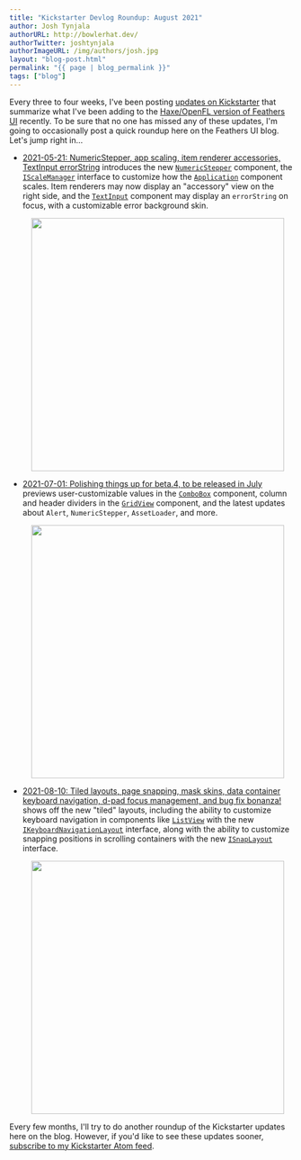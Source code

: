 ```yaml
---
title: "Kickstarter Devlog Roundup: August 2021"
author: Josh Tynjala
authorURL: http://bowlerhat.dev/
authorTwitter: joshtynjala
authorImageURL: /img/authors/josh.jpg
layout: "blog-post.html"
permalink: "{{ page | blog_permalink }}"
tags: ["blog"]
---
```


Every three to four weeks, I've been posting [updates on Kickstarter](https://www.kickstarter.com/projects/feathersui/feathers-ui-cross-platform-components-for-haxe-and-openfl/posts) that summarize what I've been adding to the [Haxe/OpenFL version of Feathers UI](https://feathersui.com/openfl/) recently. To be sure that no one has missed any of these updates, I'm going to occasionally post a quick roundup here on the Feathers UI blog. Let's jump right in…

<!-- truncate -->

- [2021-05-21: NumericStepper, app scaling, item renderer accessories, TextInput errorString](https://www.kickstarter.com/projects/feathersui/feathers-ui-cross-platform-components-for-haxe-and-openfl/posts/3196384) introduces the new [`NumericStepper`](https://feathersui.com/learn/haxe-openfl/numeric-stepper/) component, the [`IScaleManager`](https://api.feathersui.com/current/feathers/core/IScaleManager.html) interface to customize how the [`Application`](https://feathersui.com/learn/haxe-openfl/application/) component scales. Item renderers may now display an "accessory" view on the right side, and the [`TextInput`](https://feathersui.com/learn/haxe-openfl/text-input/) component may display an `errorString` on focus, with a customizable error background skin.

    <div style="text-align:center;"><a href="https://feathersui.com/learn/haxe-openfl/numeric-stepper/"><img src="/blog/img/beta-4-feathersui-numeric-stepper.png" style="width:450px"/></a></div>

- [2021-07-01: Polishing things up for beta.4, to be released in July](https://www.kickstarter.com/projects/feathersui/feathers-ui-cross-platform-components-for-haxe-and-openfl/posts/3235298) previews user-customizable values in the [`ComboBox`](https://feathersui.com/learn/haxe-openfl/combo-box/) component, column and header dividers in the [`GridView`](https://feathersui.com/learn/haxe-openfl/grid-view/) component, and the latest updates about `Alert`, `NumericStepper`, `AssetLoader`, and more.

    <div style="text-align:center;"><a href="https://api.feathersui.com/current/feathers/controls/GridView.html#sortableColumns"><img src="/blog/img/beta-4-feathersui-grid-view-sortable-columns.png" style="width:450px"/></a></div>

- [2021-08-10: Tiled layouts, page snapping, mask skins, data container keyboard navigation, d-pad focus management, and bug fix bonanza!](https://www.kickstarter.com/projects/feathersui/feathers-ui-cross-platform-components-for-haxe-and-openfl/posts/3269601) shows off the new "tiled" layouts, including the ability to customize keyboard navigation in components like [`ListView`](https://feathersui.com/learn/haxe-openfl/list-view/) with the new [`IKeyboardNavigationLayout`](https://api.feathersui.com/current/feathers/layout/IKeyboardNavigationLayout.html) interface, along with the ability to customize snapping positions in scrolling containers with the new [`ISnapLayout`](https://api.feathersui.com/current/feathers/layout/ISnapLayout.html) interface.

    <div style="text-align:center;"><a href="https://feathersui.com/learn/haxe-openfl/tiled-rows-layout/"><img src="/blog/img/beta-5-feathersui-tiled-rows-layout.png" style="width:450px"/></a></div>

Every few months, I'll try to do another roundup of the Kickstarter updates here on the blog. However, if you'd like to see these updates sooner, [subscribe to my Kickstarter Atom feed](https://www.kickstarter.com/projects/feathersui/feathers-ui-cross-platform-components-for-haxe-and-openfl/posts.atom).
